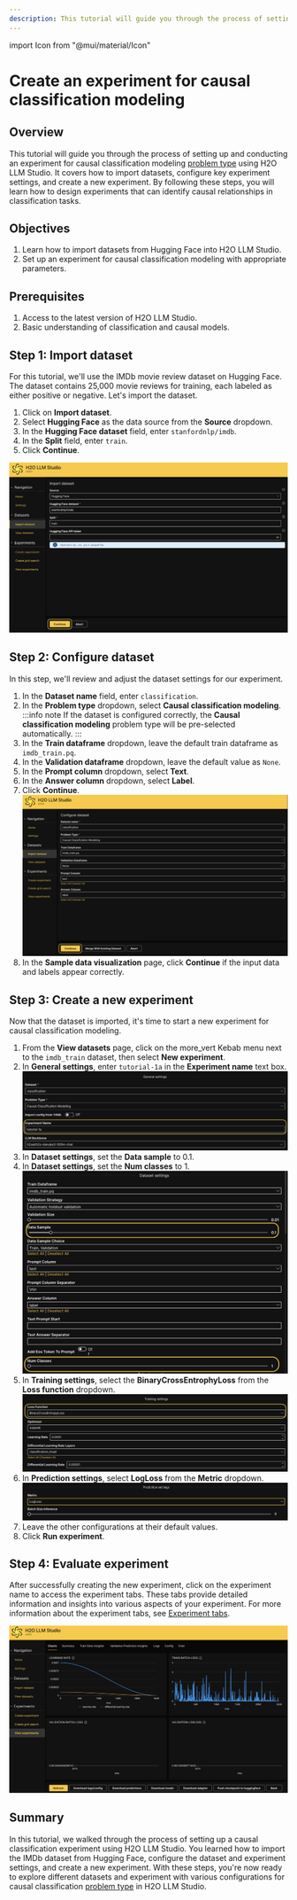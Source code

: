 ```yaml
---
description: This tutorial will guide you through the process of setting up and conducting an experiment for causal classification modeling using H2O LLM Studio. It covers how to import datasets, configure key experiment settings, and create a new experiment.
---
```


import Icon from "@mui/material/Icon"

# Create an experiment for causal classification modeling

## Overview

This tutorial will guide you through the process of setting up and conducting an experiment for causal classification modeling [problem type](../../guide/experiments/supported-problem-types.md) using H2O LLM Studio. It covers how to import datasets, configure key experiment settings, and create a new experiment. By following these steps, you will learn how to design experiments that can identify causal relationships in classification tasks.

## Objectives

1. Learn how to import datasets from Hugging Face into H2O LLM Studio.
2. Set up an experiment for causal classification modeling with appropriate parameters.

## Prerequisites

1. Access to the latest version of H2O LLM Studio.
2. Basic understanding of classification and causal models.

## Step 1: Import dataset

For this tutorial, we'll use the IMDb movie review dataset on Hugging Face. The dataset contains 25,000 movie reviews for training, each labeled as either positive or negative. Let's import the dataset.

1. Click on **Import dataset**.
2. Select **Hugging Face** as the data source from the **Source** dropdown. 
3. In the **Hugging Face dataset** field, enter `stanfordnlp/imdb`.
4. In the **Split** field, enter `train`.
5. Click **Continue**.

![Import dataset](import-dataset.png)

## Step 2: Configure dataset

In this step, we'll review and adjust the dataset settings for our experiment.

1. In the **Dataset name** field, enter `classification`.
2. In the **Problem type** dropdown, select **Causal classification modeling**.
 :::info note
 If the dataset is configured correctly, the **Causal classification modeling** problem type will be pre-selected automatically.
 :::
3. In the **Train dataframe** dropdown, leave the default train dataframe as `imdb_train.pq`.
4. In the **Validation dataframe** dropdown, leave the default value as `None`. 
5. In the **Prompt column** dropdown, select **Text**.
6. In the **Answer column** dropdown, select **Label**.
7. Click **Continue**.
![Configure dataset](configure-dataset.png)
8. In the **Sample data visualization** page, click **Continue** if the input data and labels appear correctly.

## Step 3: Create a new experiment

Now that the dataset is imported, it's time to start a new experiment for causal classification modeling.

1. From the **View datasets** page, click on the <Icon>more_vert</Icon> Kebab menu next to the `imdb_train` dataset, then select **New experiment**. 
2. In **General settings**, enter `tutorial-1a` in the **Experiment name** text box.
 ![Experiment name](experiment-name.png)
3. In **Dataset settings**, set the **Data sample** to 0.1.
4. In **Dataset settings**, set the **Num classes** to 1.
 ![dataset settings](dataset-settings.png)
5. In **Training settings**, select the **BinaryCrossEntrophyLoss** from the **Loss function** dropdown. 
 ![training settings](training-settings.png)
6. In **Prediction settings**, select **LogLoss** from the **Metric** dropdown.
 ![prediction settings](prediction-settings.png)
7. Leave the other configurations at their default values.
8. Click **Run experiment**. 

## Step 4: Evaluate experiment

After successfully creating the new experiment, click on the experiment name to access the experiment tabs. These tabs provide detailed information and insights into various aspects of your experiment. For more information about the experiment tabs, see [Experiment tabs](../../guide/experiments/view-an-experiment.md#experiment-tabs).

![Evaluate experiment](evaluate-experiment.png)

## Summary

In this tutorial, we walked through the process of setting up a causal classification experiment using H2O LLM Studio. You learned how to import the IMDb dataset from Hugging Face, configure the dataset and experiment settings, and create a new experiment. With these steps, you're now ready to explore different datasets and experiment with various configurations for causal classification [problem type](../../guide/experiments/supported-problem-types.md) in H2O LLM Studio.

